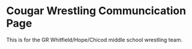 # Cougar Wrestling Communcication Page

This is for the GR Whitfield/Hope/Chicod middle school wrestling team.
